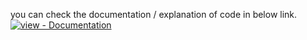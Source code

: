 you can check the documentation / explanation of code in below link.</br>
<a href="https://www.codexpace.ml/2022/07/blue-bug-exploit.html" title="Go to project documentation"><img src="https://img.shields.io/badge/view-Documentation-blue?style=for-the-badge" alt="view - Documentation"></a>
</div>
